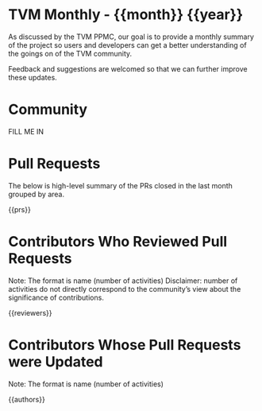 # TVM Monthly - {{month}} {{year}}

As discussed by the TVM PPMC, our goal is to provide a monthly summary of the project so users and
developers can get a better understanding of the goings on of the TVM community.

Feedback and suggestions are welcomed so that we can further improve these updates.

# Community
FILL ME IN

# Pull Requests

The below is high-level summary of the PRs closed in the last month grouped by area.

{{prs}}
# Contributors Who Reviewed Pull Requests

Note: The format is name (number of activities)
Disclaimer: number of activities do not directly correspond to the community’s view about the significance of contributions.

{{reviewers}}

# Contributors Whose Pull Requests were Updated
Note: The format is name (number of activities)

{{authors}}
